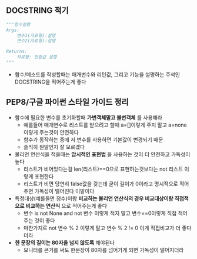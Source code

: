 ## DOCSTRING 적기

```python
"""함수설명
Args:
    변수1(자료형):설명
    변수2(자료형):설명

Returns:
    자료형: 반환값 설명
"""
```

- 함수/메소드를 작성할때는 매개변수와 리턴값, 그리고 기능을 설명하는 주석인 DOCSTRING을 적어주는게 좋다

## PEP8/구글 파이썬 스타일 가이드 정리

- 함수에 필요한 변수를 초기화할때 **가변객체말고 불변객체** 를 사용해라
    - 예를들어 매개변수로 리스트를 받으려고 할때 a=[]이렇게 주지 말고 a=none 이렇게 주는것이 안전하다
    - 함수가 동작하는 중에 저 변수를 사용하면 기본값이 변경되기 때문
    - 솔직히 뭔말인지 잘 모르겠다
- 불리언 연산식을 적을때는 **암시적인 표현법** 을 사용하는 것이 더 안전하고 가독성이 높다
    - 리스트가 비어있다는걸 len(리스트)==0으로 표현하는것보다는 not 리스트 이렇게 표현한다
    - 리스트가 비면 당연히 false값을 갖는데 굳이 길이가 0이라고 명시적으로 적어주면 가독성이 떨어진다 이말이다
- 특정대상(예를들면 정수)이랑 **비교하는 불리언 연산식의 경우 비교대상이랑 직접적으로 비교하는 연산식** 으로 적어주는게 좋다
    - 변수 is not None and not 변수 이렇게 적지 말고 변수==0이렇게 직접 적어주는 것이 좋다
    - 마찬가지로 not 변수 % 2 이렇게 말고 변수 % 2 != 0 이게 직접비교가 더 좋다더라
- **한 문장의 길이는 80자을 넘지 않도록** 해야된다
    - 모니터를 큰거를 써도 한문장이 80자를 넘어가게 되면 가독성이 떨어지더라